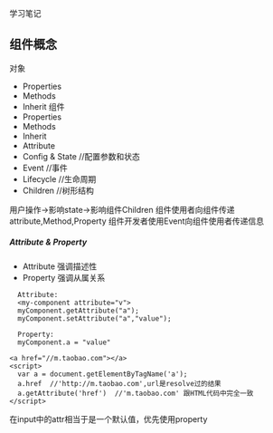 学习笔记

## 组件概念
对象
* Properties
* Methods
* Inherit
组件
* Properties
* Methods
* Inherit
* Attribute
* Config & State  //配置参数和状态
* Event   //事件
* Lifecycle   //生命周期
* Children   //树形结构

用户操作->影响state->影响组件Children
组件使用者向组件传递attribute,Method,Property
组件开发者使用Event向组件使用者传递信息

##### Attribute & Property

* Attribute 强调描述性
* Property  强调从属关系

```
  Attribute:
  <my-component attribute="v">
  myComponent.getAttribute("a");
  myComponent.setAttribute("a","value");

  Property:
  myComponent.a = "value"
```
```
<a href="//m.taobao.com"></a>
<script>
  var a = document.getElementByTagName('a');
  a.href  //'http://m.taobao.com',url是resolve过的结果
  a.getAttribute('href')  //'m.taobao.com' 跟HTML代码中完全一致
</script>
```

在input中的attr相当于是一个默认值，优先使用property
